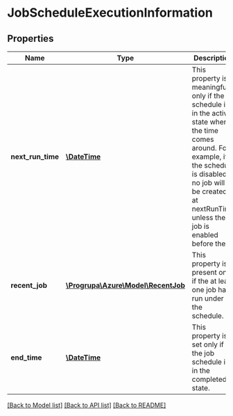 # JobScheduleExecutionInformation

## Properties
Name | Type | Description | Notes
------------ | ------------- | ------------- | -------------
**next_run_time** | [**\DateTime**](\DateTime.md) | This property is meaningful only if the schedule is in the active state when the time comes around. For example, if the schedule is disabled, no job will be created at nextRunTime unless the job is enabled before then. | [optional] 
**recent_job** | [**\Progrupa\Azure\Model\RecentJob**](RecentJob.md) | This property is present only if the at least one job has run under the schedule. | [optional] 
**end_time** | [**\DateTime**](\DateTime.md) | This property is set only if the job schedule is in the completed state. | [optional] 

[[Back to Model list]](../README.md#documentation-for-models) [[Back to API list]](../README.md#documentation-for-api-endpoints) [[Back to README]](../README.md)


